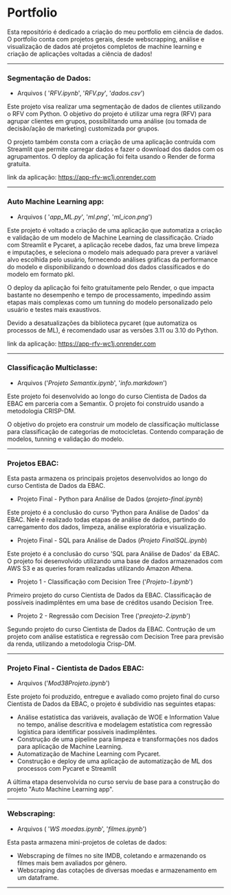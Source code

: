 # Portfolio

Esta repositório é dedicado a criação do meu portfolio em ciência de dados. O portfolio conta com projetos gerais, desde webscrapping, análise e visualização de dados até projetos completos de machine learning e criação de aplicações voltadas a ciência de dados!

---
### Segmentação de Dados:

* Arquivos ( '*RFV.ipynb*', '*RFV.py*', '*dados.csv*')

Este projeto visa realizar uma segmentação de dados de clientes utilizando o RFV com Python. O objetivo do projeto é utilizar uma regra (RFV) para agrupar clientes em grupos, possibilitando uma análise (ou tomada de decisão/ação de marketing) customizada por grupos.

O projeto também consta com a criação de uma aplicação contruída com Streamlit que permite carregar dados e fazer o download dos dados com os agrupamentos. O deploy da aplicação foi feita usando o Render de forma gratuita.

link da aplicação: https://app-rfv-wc1j.onrender.com

---

### Auto Machine Learning app:

* Arquivos ( '*app_ML.py*', '*ml.png*', '*ml_icon.png*')

Este projeto é voltado a criação de uma aplicação que automatiza a criação e validação de um modelo de Machine Learning de classificação. Criado com Streamlit e Pycaret, a aplicação recebe dados, faz uma breve limpeza e imputações, e seleciona o modelo mais adequado para prever a variável alvo escolhida pelo usuário, fornecendo análises gráficas da performance do modelo e disponibilizando o download dos dados classificados e do modelo em formato pkl.

O deploy da aplicação foi feito gratuitamente pelo Render, o que impacta bastante no desempenho e tempo de processamento, impedindo assim etapas mais complexas como um tunning do modelo personalizado pelo usuário e testes mais exaustivos.

Devido a desatualizações da biblioteca pycaret (que automatiza os processos de ML), é recomendado usar as versões 3.11 ou 3.10 do Python.

link da aplicação: https://app-rfv-wc1j.onrender.com

---
### Classificação Multiclasse:

* Arquivos ('*Projeto Semantix.ipynb*', '*info.markdown*')

Este projeto foi desenvolvido ao longo do curso Cientista de Dados da EBAC em parceria com a Semantix. O projeto foi construído usando a metodologia CRISP-DM. 

O objetivo do projeto era construir um modelo de classificação multiclasse para classificação de categorias de motocicletas. Contendo comparação de modelos, tunning e validação do modelo.

---

### Projetos EBAC:

Esta pasta armazena os principais projetos desenvolvidos ao longo do curso Centista de Dados da EBAC.

 - Projeto Final - Python para Análise de Dados (*projeto-final.ipynb*)

Este projeto é a conclusão do curso 'Python para Análise de Dados' da EBAC. Nele é realizado todas etapas de análise de dados, partindo do carregamento dos dados, limpeza, análise exploratória e visualização.

 - Projeto Final - SQL para Análise de Dados (*Projeto FinalSQL.ipynb*)

Este projeto é a conclusão do curso 'SQL para Análise de Dados' da EBAC. O projeto foi desenvolvido utilizando uma base de dados armazenados com AWS S3 e as queries foram realizadas utilizando Amazon Athena.

- Projeto 1 - Classificação com Decision Tree ('*Projeto-1.ipynb*')

Primeiro projeto do curso Cientísta de Dados da EBAC. Classificação de possíveis inadimplêntes em uma base de créditos usando Decision Tree.

- Projeto 2 - Regressão com Decision Tree ('*preojeto-2.ipynb*')

Segundo projeto do curso Cientista de Dados da EBAC. Contrução de um projeto com análise estatística e regressão com Decision Tree para previsão da renda, utilizando a metodologia Crisp-DM.

---

### Projeto Final - Cientista de Dados EBAC:

* Arquivos ('*Mod38Projeto.ipynb*')

Este projeto foi produzido, entregue e avaliado como projeto final do curso Cientista de Dados da EBAC, o projeto é subdividio nas seguintes etapas:

  - Análise estatística das variáveis, avaliação de WOE e Information Value no tempo, análise descritíva e modelagem estatística com regressão logística para identificar possíveis inadimplêntes.
  - Construção de uma pipeline para limpeza e transformações nos dados para aplicação de Machine Learning.
  - Automatização de Machine Learning com Pycaret.
  - Construção e deploy de uma aplicação de automatização de ML dos processos com Pycaret e Streamlit

A última etapa desenvolvida no curso serviu de base para a construção do projeto "Auto Machine Learning app".

---
### Webscraping:

* Arquivos ( '*WS moedas.ipynb*', '*filmes.ipynb*')

Esta pasta armazena mini-projetos de coletas de dados:

 - Webscraping de filmes no site IMDB, coletando e armazenando os filmes mais bem avaliados por gênero.
 - Webscraping das cotações de diversas moedas e armazenamento em um dataframe.

---

